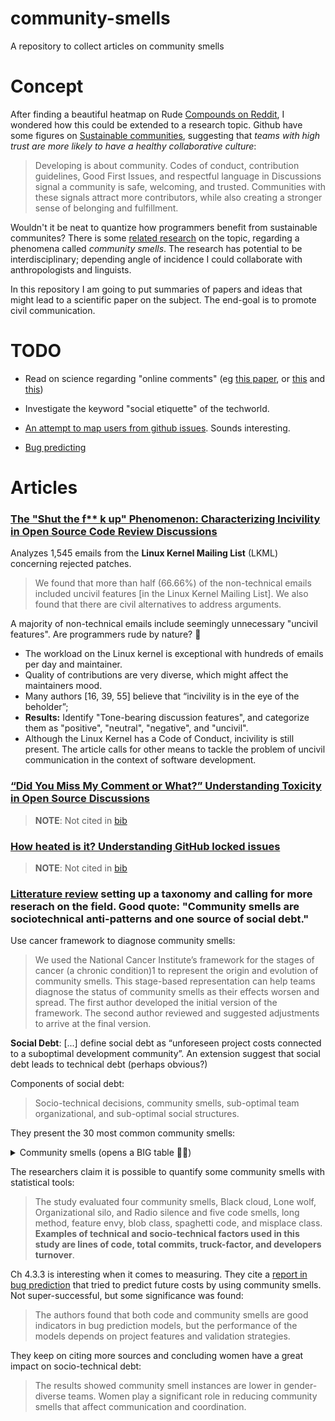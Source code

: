 # community-smells
A repository to collect articles on community smells

# Concept

After finding a beautiful heatmap on Rude [Compounds on Reddit](https://www.reddit.com/r/dataisbeautiful/comments/vmw0eu/oc_frequency_of_compound_insults_eg_poophead/), I wondered how this could be extended to a research topic. Github have some figures on [Sustainable communities](https://octoverse.github.com/#sustainable-communities), suggesting that *teams with high trust are more likely to have a healthy collaborative culture*:

> Developing is about community. Codes of conduct, contribution guidelines, Good First Issues, and respectful language in Discussions signal a community is safe, welcoming, and trusted. Communities with these signals attract more contributors, while also creating a stronger sense of belonging and fulfillment.

Wouldn't it be neat to quantize how programmers benefit from sustainable communites? There is some [related research](https://scholar.google.se/scholar?cites=17946175484241396803&as_sdt=2005&sciodt=0,5&hl=sv) on the topic, regarding a phenomena called *community smells*. The research has potential to be interdisciplinary; depending angle of incidence I could collaborate with anthropologists and linguists. 

In this repository I am going to put summaries of papers and ideas that might lead to a scientific paper on the subject. The end-goal is to promote civil communication.

# TODO
* Read on science regarding "online comments" (eg [this paper](https://onlinelibrary.wiley.com/doi/abs/10.1111/jcom.12104), or [this](https://arxiv.org/pdf/1809.00289.pdf) and [this](https://www.tandfonline.com/doi/abs/10.1080/10510974.2017.1397038))

* Investigate the keyword "social etiquette" of the techworld.

* [An attempt to map users from github issues](https://elib.uni-stuttgart.de/handle/11682/10641). Sounds interesting. 

* [Bug predicting](https://link.springer.com/article/10.1007/s11219-020-09538-7)

# Articles 

### [The "Shut the f** k up" Phenomenon: Characterizing Incivility in Open Source Code Review Discussions](https://dl.acm.org/doi/abs/10.1145/3479497)

Analyzes 1,545 emails from the **Linux Kernel Mailing List** (LKML) concerning rejected patches. 

> We found that more than half (66.66%) of the non-technical emails included uncivil features [in the Linux Kernel Mailing List].
> We also found that there are civil alternatives to address arguments. 

A majority of non-technical emails include seemingly unnecessary "uncivil features". Are programmers rude by nature? 🤔

* The workload on the Linux kernel is exceptional with hundreds of emails per day and maintainer. 
* Quality of contributions are very diverse, which might affect the maintainers mood. 
* Many authors [16, 39, 55] believe that “incivility is in the eye of the beholder”; 
* **Results:** Identify "Tone-bearing discussion features", and categorize them as "positive", "neutral", "negative", and "uncivil".
* Although the Linux Kernel has a Code of Conduct, incivility is still present. The article calls for other means to tackle the problem of uncivil communication in the context of software development. 

### [“Did You Miss My Comment or What?” Understanding Toxicity in Open Source Discussions](https://www.cs.cmu.edu/afs/cs.cmu.edu/Web/People/ckaestne/pdf/icse22_toxicity.pdf)
> **NOTE**: Not cited in [bib](docs/bib/bibliography.bib)

### [How heated is it? Understanding GitHub locked issues](https://arxiv.org/abs/2204.00155)
> **NOTE**: Not cited in [bib](docs/bib/bibliography.bib)

### [Litterature review](https://www.sciencedirect.com/science/article/pii/S0950584922001872?dgcid=rss_sd_all) setting up a taxonomy and calling for more reserach on the field. Good quote: "Community smells are sociotechnical anti-patterns and one source of social debt."

Use cancer framework to diagnose community smells:
> We used the National Cancer Institute’s framework for the stages of cancer (a chronic condition)1 to represent the origin and evolution of community smells. This stage-based representation can help teams diagnose the status of community smells as their effects worsen and spread. The first author developed the initial version of the framework. The second author reviewed and suggested adjustments to arrive at the final version.

**Social Debt**: [...] define social debt as “unforeseen project costs connected to a suboptimal development community”. An extension suggest that social debt leads to technical debt (perhaps obvious?)

Components of social debt:
> Socio-technical decisions, community smells, sub-optimal team organizational, and sub-optimal social structures.

They present the 30 most common community smells:

<details>
<summary> Community smells (opens a BIG table 😵‍💫)</summary>

|    | Community smell             | Description                                                                                                                                                                                                                                                                                                                                                                                                                                   |
|----|-----------------------------|-----------------------------------------------------------------------------------------------------------------------------------------------------------------------------------------------------------------------------------------------------------------------------------------------------------------------------------------------------------------------------------------------------------------------------------------------|
| 1  | Architecture by osmosis     | This smell describes people making architecture decisions based on inappropriate information management. While some teammates manage and filter information through undefined communication channels or methods, others use different standards to document change requests. These actions cause problems with locating architecture decision sources, waste of time, and unstable architecture configuration [20].                           |
| 2  | Architecture hood           | The smell emerges when decision-making teams in charge of architecture decisions work remotely or distant from teammates. Thus, cooperation is challenging. Developers cannot exchange communications with the software architects responsible for those decisions causing implementation problems [5].                                                                                                                                       |
| 3  | Black cloud                 | This smell is present when organizations do not provide the conditions for social interactions and effective communication between teammates. Thus, the conditions do not support the exchange of knowledge during software development processes, e.g., professional experience or understanding of projects in progress [5], [10].                                                                                                          |
| 4  | Class cognition             | In this smell, refactoring makes the modular structures and refactored classes more difficult to understand. Thus, other teammates, including current developers and newcomers, spend time and effort understanding the new environment version and file locations [10].                                                                                                                                                                      |
| 5  | Code red                    | It is a smell denoting the existence of highly complex classes. Thus, a limited number of developers, i.e., 1–2 people at most, can manage such classes [10].                                                                                                                                                                                                                                                                                 |
| 6  | Cognitive distance          | In software engineering, it is the distance that developers perceive on the physical, technical, social, and cultural levels concerning peers with considerable background differences. The effects are associated with, for example, resource management issues, conflicts among teammates, and code smells [42].                                                                                                                            |
| 7  | Cookbook development        | Developers are stuck in how they usually work according to old-framework-based cookbooks, e.g., the waterfall model. They do not accept innovative ideas or new ways of working, e.g., agile methods, that change their comfort zones. Consequently, software product features do not fulfill customer’s expectations [42].                                                                                                                   |
| 8  | DevOps clash                | The smell describes clashes between development and operations teams from multiple geographical locations with contractual obligations to either development or operations activities. These clashes lead to a slower development process and ineffective operations [42].                                                                                                                                                                    |
| 9  | Disengagement               | It is a situation where developers think the software product is mature enough. Then they send it to operations technicians even though the software is unfinished. This circumstance reflects a lack of curiosity from the developers’ side, ending in missing software features or applying wild assumptions [42].                                                                                                                          |
| 10 | Dispersion                  | This community smell concerns a fix or refactoring that causes the fragmentation of an existing group, working in or being part of a collaboration network. Functionality rearrangements also lead to haphazard work. Finally, coordinating and carrying out maintenance activities is more challenging [10].                                                                                                                                 |
| 11 | Dissensus                   | It is the inability to achieve consensus on how to proceed despite repeated attempts at doing it. Therefore, code smells detected in software components remain without the required adjustments [10].                                                                                                                                                                                                                                        |
| 12 | Hyper community             | The smell refers to a highly connected community sensible to groupthink. It also influences smaller subcommunities in its network. Consequently, it leads to social turbulence and faulty software components [42].                                                                                                                                                                                                                           |
| 13 | Informality excess          | Excessive informality is the relative absence of information management and control protocols. These conditions lead to information spillover and low accountability of teammates [42].                                                                                                                                                                                                                                                       |
| 14 | Institutional isomorphism   | It is the similarity of processes or structures of one software development group or sub-community to those of another. This condition can be the result of imitation or independent development under the same constraints. The effects can include lack of innovation, stagnancy, and communication [42].                                                                                                                                   |
| 15 | Invisible architecting      | It is a situation in which teammates document software architecture decisions and register meeting agreements inconsistently. Consequently, the descriptions of such decisions, necessary for the software architecture process, become invisible. The lack of accurate information generates, for example, decision unawareness and conflicts among teammates [20].                                                                          |
| 16 | Leftover techie             | This smell consists of a broken collaborative network. Also, there is no effective communication between developers and technicians (e.g., help desk, operation, and maintenance). The technicians are not usually involved in multiple aspects of the software development process to have a shared knowledge of software features [5].                                                                                                      |
| 17 | Lone wolf                   | This smell occurs when defiant teammates carry out their work irrespective or regardless of their peers. This smell reflects poor communication addressing project needs. The effects are, for instance, unsanctioned architecture decisions across the development process, code smells, and project delays [11], [12].                                                                                                                      |
| 18 | Lonesome architecting       | Non-architect teammates see the need to make architecture decisions because the current architects are too few and far apart. These non-architects make decisions without consulting with experts involved in such decisions. From a social perspective, developers are unaware of what they are doing. Also, this scenario leads to incompatibility problems and faster decision-making [20].                                                |
| 19 | Newbie free-riding          | Newcomer teammates must understand by themselves what to do and for whom, which leads to the free-riding of older employees. This unfriendly work environment adds more pressure to the team and affects people’s psychological state [42].                                                                                                                                                                                                   |
| 20 | Obfuscated architecting     | It occurs when multiple subteams of a development network lack the organizational and the socio-technical vision required for harmonized operations. For instance, projects need new developers to implement changes to legacy and new products. However, newcomers included in projects lack the technical background to deal with legacy products. Among effects, teams faced waste of time, code smells, and developers’ frustration [20]. |
| 21 | Organizational silo         | This community smell is associated with task coordination problems. Software development tasks are sometimes not interconnected with each other. This smell sets challenges to check task dependencies and non-conducive conditions for effective communication among teammates performing tasks. This scenario puts the socio-technical congruence at risk [5], [11].                                                                        |
| 22 | Organizational skirmish     | An organizational skirmish is a scenario where teams have differences over their organizational cultures. It makes the work of project managers difficult. The impact is notorious on productivity, e.g., project delays [5].                                                                                                                                                                                                                 |
| 23 | Power distance              | The distance that less powerful software development teammates perceive with those power-holder teammates, e.g., experienced teammates or decision-makers. It finally disrupts the software process and impacts organizational finances [42].                                                                                                                                                                                                 |
| 24 | Priggish members            | They are pedant teammates demanding of others pointlessly precise conformity or exaggerated propriety, which is annoying. The attitude frustrates teammates and affects the software process [42].                                                                                                                                                                                                                                            |
| 25 | Prima donnas                | This smell indicates the presence of teammates working in isolation. They are unwilling to welcome the change of legacy products and support from other teammates. These teammates prevent the organization from innovative solutions or processes and effective communication and collaboration [5].                                                                                                                                         |
| 26 | Radio silence or Bottleneck | It is a scenario where leaders and teammates perform tasks in very formal and complex organizations. Under these conditions, team communication structures are not conducive to spread information across the teams efficiently. For instance, a person working as a unique information intermediary for different teams leads to communication overload and massive delays [5], [11].                                                        |
| 27 | Sharing villainy            | This community smell depicts work environments where the goal of sharing reliable knowledge or information is a challenge. Organizations do not provide the expected conditions for knowledge sharing, like opportunities for meetings and incentives. Hence, some teammates do not see knowledge sharing as a productive activity for projects’ completion [5].                                                                              |
| 28 | Solution defiance           | This smell describes conflicts between teams. Teammates with similar deep-level factors (e.g., technical background) and organizational cultural beliefs (e.g., values and norms) create subteams. Then they go into conflicts in decision-making meetings since every group supports their opinions on potential solutions [5].                                                                                                              |
| 29 | Time warp                   | After changes in organizational structures and processes, experienced teammates wrongly assume time frames for exchanging communications and no need for explicit coordination. Some effects of this community smell are unsatisfied customers and faulty software [42].                                                                                                                                                                      |
| 30 | Unlearning                  | Components of training courses, e.g., technological innovations and best practices, become unfeasible learning material when it is shared with older teammates. These teammates show a very high experience diversity. Consequently, the updated accumulated knowledge is at risk of being gradually lost [42].                                                                                                                               |

</details>

The researchers claim it is possible to quantify some community smells with statistical tools:

>  The study evaluated four community smells, Black cloud, Lone wolf, Organizational silo, and Radio silence and five code smells, long method, feature envy, blob class, spaghetti code, and misplace class. **Examples of technical and socio-technical factors used in this study are lines of code, total commits, truck-factor, and developers turnover**.

Ch 4.3.3 is interesting when it comes to measuring. They cite a [report in bug prediction](https://scholar.google.com/scholar_lookup?title=An%20empirical%20study%20on%20the%20effect%20of%20community%20smells%20on%20bug%20prediction&publication_year=2021&author=B.%20Eken&author=F.%20Palma&author=B.%20Ayşe&author=T.%20Ayşe) that tried to predict future costs by using community smells. Not super-successful, but some significance was found:

> The authors found that both code and community smells are good indicators in bug prediction models, but the performance of the models depends on project features and validation strategies.

They keep on citing more sources and concluding women have a great impact on socio-technical debt:

> The results showed community smell instances are lower in gender-diverse teams. Women play a significant role in reducing community smells that affect communication and coordination. 
